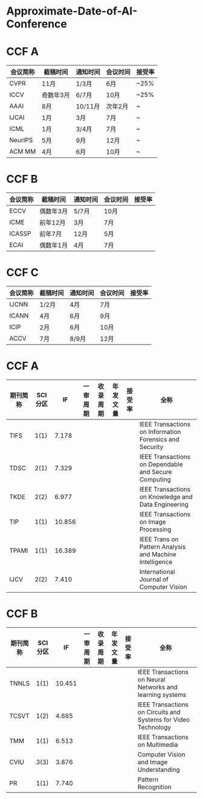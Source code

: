 # Approximate-Date-of-AI-Conference

# CCF A

| 会议简称 |截稿时间   | 通知时间 |会议时间 | 接受率 |
| ----- | --------- | ----------- |----------- | ------- |
| CVPR | 11月 |     1/3月      |   6月      |    ~25%     |
| ICCV  |   奇数年3月   |  6/7月    | 10月    |    ~25%      |
| AAAI  |   8月   |  10/11月    | 次年2月    |    ~      |
| IJCAI   |   1月   |  3月    | 7月    |    ~    |
| ICML   |   1月   | 3/4月    | 7月    |    ~   |
| NeurIPS  |   5月   | 9月    | 12月    |    ~     |
| ACM MM  |   4月   | 6月    | 10月    |    ~     |


# CCF B
| 会议简称 |截稿时间   | 通知时间 |会议时间 | 接受率 |
| ----- | --------- | ----------- |----------- | ------- |
| ECCV | 偶数年3月|     5/7月      |   10月      |     |
| ICME | 前年12月|     3月      |   7月      |     |
| ICASSP  | 前年7月|     12月      |   5月      |     |
| ECAI  | 偶数年1月|     4月      |   7月      |     |


# CCF C
| 会议简称 |截稿时间   | 通知时间 |会议时间 | 接受率 |
| ----- | --------- | ----------- |----------- | ------- |
| IJCNN | 1/2月|     4月      |   7月      |     |
| ICANN | 4月|     6月      |   9月      |     |
| ICIP | 2月|     6月      |   10月      |     |
| ACCV | 7月|     8/9月      |   12月      |     |




# CCF A
| 期刊简称 | SCI分区  | IF  |一审周期   | 收录周期 |年发文量 | 接受率 |全称 |
| ----- |----- | --------- |--------- | ----------- |----------- | ------- | ------- |
|    TIFS   |  1(1)   |7.178   |           |             |              |        | IEEE Transactions on Information Forensics and Security      |
|    TDSC   |   2(1)    | 7.329   |           |             |              |        |     IEEE Transactions on Dependable and Secure Computing  |
|    TKDE   |   2(2)   | 6.977   |           |             |              |        | IEEE Transactions on Knowledge and Data Engineering      |
|    TIP   |  1(1)    | 10.856   |           |             |              |        |     IEEE Transactions on Image Processing  |
|    TPAMI   |  1(1)    | 16.389    |           |             |              |        |  IEEE Trans on Pattern Analysis and Machine Intelligence      |
|    IJCV   |  2(2)   |7.410   |           |             |              |        |   International Journal of Computer Vision    |


# CCF B
| 期刊简称 | SCI分区  | IF   |一审周期   | 收录周期 |年发文量 | 接受率 |全称 |
| ----- |----- | --------- |--------- | ----------- |----------- | ------- | ------- |
|    TNNLS   |   1(1)     | 10.451  |           |             |              |        |  IEEE Transactions on Neural Networks and learning systems     |
|    TCSVT   |   1(2)   | 4.685    |           |             |              |        |    IEEE Transactions on Circuits and Systems for Video Technology   |
|    TMM   |    1(1)    | 6.513   |           |             |              |        |   IEEE Transactions on Multimedia  |
|    CVIU   | 3(3)    | 3.876    |           |             |              |        |  Computer Vision and Image Understanding  |
|    PR   |   1(1)   | 7.740   |           |             |              |        |  Pattern Recognition|

